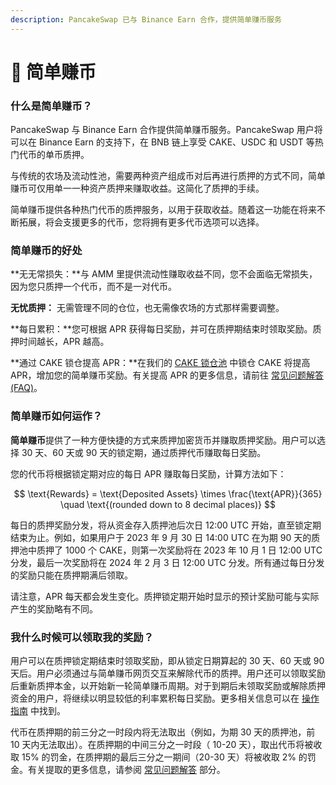 ```yaml
---
description: PancakeSwap 已与 Binance Earn 合作，提供简单赚币服务
---
```


# 🤝 简单赚币

### 什么是简单赚币？&#x20;

PancakeSwap 与 Binance Earn 合作提供简单赚币服务。PancakeSwap 用户将可以在 Binance Earn 的支持下，在 BNB 链上享受 CAKE、USDC 和 USDT 等热门代币的单币质押。&#x20;

与传统的农场及流动性池，需要两种资产组成币对后再进行质押的方式不同，简单赚币可仅用单一一种资产质押来赚取收益。这简化了质押的手续。

简单赚币提供各种热门代币的质押服务，以用于获取收益。随着这一功能在将来不断拓展，将会支援更多的代币，您将拥有更多代币选项可以选择。

### 简单赚币的好处&#x20;

**无无常损失：**与 AMM 里提供流动性赚取收益不同，您不会面临无常损失，因为您只质押一个代币，而不是一对代币。

**无忧质押：** 无需管理不同的仓位，也无需像农场的方式那样需要调整。

**每日累积：**您可根据 APR 获得每日奖励，并可在质押期结束时领取奖励。质押时间越长，APR 越高。

**通过 CAKE 锁仓提高 APR：**在我们的 [CAKE 锁仓池](https://pancakeswap.finance/pools) 中锁仓 CAKE 将提高 APR，增加您的简单赚币奖励。有关提高 APR 的更多信息，请前往 [常见问题解答(FAQ)](jian-dan-zhuan-bi-faq.md)。

### 简单赚币如何运作？&#x20;

**简单赚币**提供了一种方便快捷的方式来质押加密货币并赚取质押奖励。用户可以选择 30 天、60 天或 90 天的锁定期，通过质押代币赚取每日奖励。&#x20;

您的代币将根据锁定期对应的每日 APR 赚取每日奖励，计算方法如下：

$$
\text{Rewards} = \text{Deposited Assets} \times \frac{\text{APR}}{365} \quad \text{(rounded down to 8 decimal places)}
$$

每日的质押奖励分发，将从资金存入质押池后次日 12:00 UTC 开始，直至锁定期结束为止。例如，如果用户于 2023 年 9 月 30 日 14:00 UTC 在为期 90 天的质押池中质押了 1000 个 CAKE，则第一次奖励将在 2023 年 10 月 1 日 12:00 UTC 分发，最后一次奖励将在 2024 年 2 月 3 日 12:00 UTC 分发。所有通过每日分发的奖励只能在质押期满后领取。

请注意，APR 每天都会发生变化。质押锁定期开始时显示的预计奖励可能与实际产生的奖励略有不同。

### 我什么时候可以领取我的奖励？&#x20;

用户可以在质押锁定期结束时领取奖励，即从锁定日期算起的 30 天、60 天或 90 天后。用户必须通过与简单赚币网页交互来解除代币的质押。用户还可以领取奖励后重新质押本金，以开始新一轮简单赚币周期。对于到期后未领取奖励或解除质押资金的用户，将继续以明显较低的利率累积每日奖励。更多相关信息可以在 [操作指南](ru-he-can-yu-jian-dan-zhuan-bi.md) 中找到。

代币在质押期的前三分之一时段内将无法取出（例如，为期 30 天的质押池，前 10 天内无法取出）。在质押期的中间三分之一时段（ 10-20 天），取出代币将被收取 15% 的罚金，在质押期的最后三分之一期间（20-30 天）将被收取 2% 的罚金。有关提取的更多信息，请参阅 [常见问题解答](../../code/v3-qian-yi/chang-jian-wen-ti-jie-da.md) 部分。
